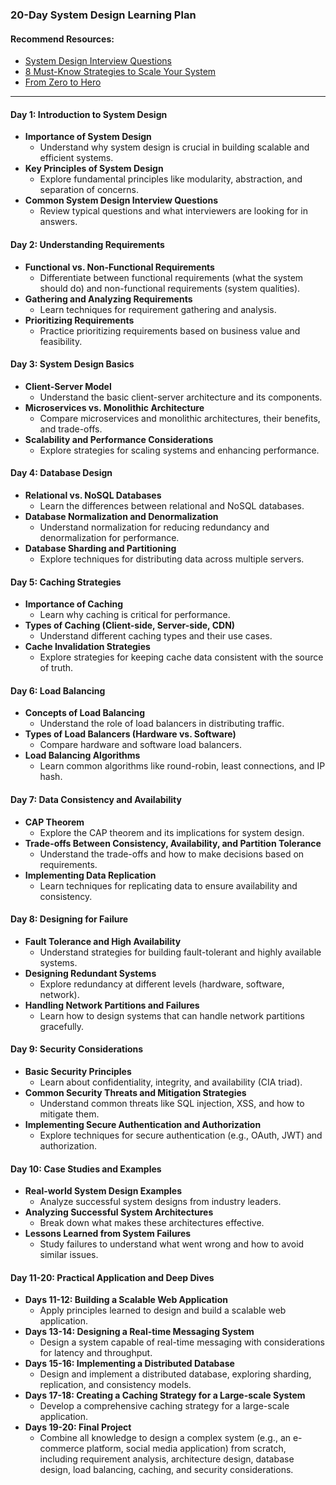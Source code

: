 ### 20-Day System Design Learning Plan

#### Recommend Resources:
- [System Design Interview Questions](https://codebitwave.com/system-design-interview-questions/)
- [8 Must-Know Strategies to Scale Your System](https://codebitwave.com/system-design-101-8-must-know-strategies-to-scale-your-system/)
- [From Zero to Hero](https://github.com/uwspstar/From-Zero-to-Hero/tree/main)

------

#### Day 1: Introduction to System Design
- **Importance of System Design**
  - Understand why system design is crucial in building scalable and efficient systems.
- **Key Principles of System Design**
  - Explore fundamental principles like modularity, abstraction, and separation of concerns.
- **Common System Design Interview Questions**
  - Review typical questions and what interviewers are looking for in answers.

#### Day 2: Understanding Requirements
- **Functional vs. Non-Functional Requirements**
  - Differentiate between functional requirements (what the system should do) and non-functional requirements (system qualities).
- **Gathering and Analyzing Requirements**
  - Learn techniques for requirement gathering and analysis.
- **Prioritizing Requirements**
  - Practice prioritizing requirements based on business value and feasibility.

#### Day 3: System Design Basics
- **Client-Server Model**
  - Understand the basic client-server architecture and its components.
- **Microservices vs. Monolithic Architecture**
  - Compare microservices and monolithic architectures, their benefits, and trade-offs.
- **Scalability and Performance Considerations**
  - Explore strategies for scaling systems and enhancing performance.

#### Day 4: Database Design
- **Relational vs. NoSQL Databases**
  - Learn the differences between relational and NoSQL databases.
- **Database Normalization and Denormalization**
  - Understand normalization for reducing redundancy and denormalization for performance.
- **Database Sharding and Partitioning**
  - Explore techniques for distributing data across multiple servers.

#### Day 5: Caching Strategies
- **Importance of Caching**
  - Learn why caching is critical for performance.
- **Types of Caching (Client-side, Server-side, CDN)**
  - Understand different caching types and their use cases.
- **Cache Invalidation Strategies**
  - Explore strategies for keeping cache data consistent with the source of truth.

#### Day 6: Load Balancing
- **Concepts of Load Balancing**
  - Understand the role of load balancers in distributing traffic.
- **Types of Load Balancers (Hardware vs. Software)**
  - Compare hardware and software load balancers.
- **Load Balancing Algorithms**
  - Learn common algorithms like round-robin, least connections, and IP hash.

#### Day 7: Data Consistency and Availability
- **CAP Theorem**
  - Explore the CAP theorem and its implications for system design.
- **Trade-offs Between Consistency, Availability, and Partition Tolerance**
  - Understand the trade-offs and how to make decisions based on requirements.
- **Implementing Data Replication**
  - Learn techniques for replicating data to ensure availability and consistency.

#### Day 8: Designing for Failure
- **Fault Tolerance and High Availability**
  - Understand strategies for building fault-tolerant and highly available systems.
- **Designing Redundant Systems**
  - Explore redundancy at different levels (hardware, software, network).
- **Handling Network Partitions and Failures**
  - Learn how to design systems that can handle network partitions gracefully.

#### Day 9: Security Considerations
- **Basic Security Principles**
  - Learn about confidentiality, integrity, and availability (CIA triad).
- **Common Security Threats and Mitigation Strategies**
  - Understand common threats like SQL injection, XSS, and how to mitigate them.
- **Implementing Secure Authentication and Authorization**
  - Explore techniques for secure authentication (e.g., OAuth, JWT) and authorization.

#### Day 10: Case Studies and Examples
- **Real-world System Design Examples**
  - Analyze successful system designs from industry leaders.
- **Analyzing Successful System Architectures**
  - Break down what makes these architectures effective.
- **Lessons Learned from System Failures**
  - Study failures to understand what went wrong and how to avoid similar issues.

#### Day 11-20: Practical Application and Deep Dives
- **Days 11-12: Building a Scalable Web Application**
  - Apply principles learned to design and build a scalable web application.
- **Days 13-14: Designing a Real-time Messaging System**
  - Design a system capable of real-time messaging with considerations for latency and throughput.
- **Days 15-16: Implementing a Distributed Database**
  - Design and implement a distributed database, exploring sharding, replication, and consistency models.
- **Days 17-18: Creating a Caching Strategy for a Large-scale System**
  - Develop a comprehensive caching strategy for a large-scale application.
- **Days 19-20: Final Project**
  - Combine all knowledge to design a complex system (e.g., an e-commerce platform, social media application) from scratch, including requirement analysis, architecture design, database design, load balancing, caching, and security considerations.


